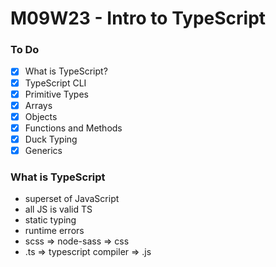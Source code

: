 # M09W23 - Intro to TypeScript

### To Do
* [x] What is TypeScript?
* [x] TypeScript CLI
* [x] Primitive Types
* [x] Arrays
* [x] Objects
* [x] Functions and Methods
* [x] Duck Typing
* [x] Generics

### What is TypeScript
* superset of JavaScript
* all JS is valid TS
* static typing
* runtime errors
* scss => node-sass => css
* .ts => typescript compiler => .js






























